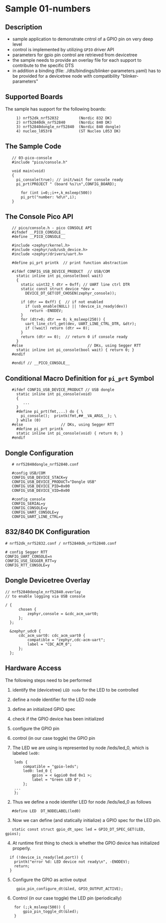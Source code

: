 # Sample 01-numbers




















## Description

* sample application to demonstrate cntrol of a GPIO pin on very deep level
* control is implemented by utilizing `GPIO` driver API
* parameters for gpio pin control are retrieved from devicetree
* the sample needs to provide an overlay file for each support to contribute
  to the specific DTS
* in addition a binding (file: ./dts/bindings/blinker-parameters.yaml) has to be
  provided for a devicetree node with compatibility "blinker-parameters"


## Supported Boards

The sample has support for the following boards:
```
     1) nrf52dk_nrf52832         (Nordic 832 DK)
     2) nrf52840dk_nrf52840      (Nordic 840 DK)
     3) nrf52840dongle_nrf52840  (Nordic 840 dongle)
     4) nucleo_l053r8            (ST Nucleo L053 DK)
```

## The Sample Code

```
   // 03-pico-console
   #include "pico/console.h"

   void main(void)
   {
     pi_console(true); // init/wait for console ready
     pi_prt(PROJECT " (board %s)\n",CONFIG_BOARD);

	   for (int i=0;;i++,k_msleep(500))
       pi_prt("number: %d\n",i);
   }
```


## The Console Pico API

```
   // pico/console.h - pico CONSOLE API
   #ifndef __PICO_CONSOLE__
   #define __PICO_CONSOLE__

   #include <zephyr/kernel.h>
   #include <zephyr/usb/usb_device.h>
   #include <zephyr/drivers/uart.h>

   #define pi_prt printk  // print function abstraction

   #ifdef CONFIG_USB_DEVICE_PRODUCT  // USB/COM
     static inline int pi_console(bool wait)
     {
       static uint32_t dtr = 0xff; // UART line ctrl DTR
       static const struct device *dev =
         DEVICE_DT_GET(DT_CHOSEN(zephyr_console));

       if (dtr == 0xff) {  // if not enabled
         if (usb_enable(NULL) || !device_is_ready(dev))
           return -ENODEV;
       }
       for (dtr=0; dtr == 0; k_msleep(250)) {
         uart_line_ctrl_get(dev, UART_LINE_CTRL_DTR, &dtr);
         if (!wait) return (dtr == 0);
       }
       return (dtr == 0);  // return 0 if console ready
     }
   #else                             // DKs, using Segger RTT
     static inline int pi_console(bool wait) { return 0; }
   #endif

   #endif // __PICO_CONSOLE__
```

## Conditional Macro Definition for `pi_prt` Symbol

```
   #ifdef CONFIG_USB_DEVICE_PRODUCT // USB dongle
     static inline int pi_console(void)
     {
        ...
     }
     #define pi_prt(fmt,...) do { \
       pi_console();  printk(fmt,##__VA_ARGS__); \
     } while (0)
   #else                 // DKs, using Segger RTT
     #define pi_prt printk
     static inline int pi_console(void) { return 0; }
   #endif
```


## Dongle Configuration

```
   # nrf52840dongle_nrf52840.conf

   #config USB/COM
   CONFIG_USB_DEVICE_STACK=y
   CONFIG_USB_DEVICE_PRODUCT="Dongle USB"
   CONFIG_USB_DEVICE_PID=0x00
   CONFIG_USB_DEVICE_VID=0x00

   #config console
   CONFIG_SERIAL=y
   CONFIG_CONSOLE=y
   CONFIG_UART_CONSOLE=y
   CONFIG_UART_LINE_CTRL=y
```

## 832/840 DK Configuration

```
# nrf52dk_nrf52832.conf / nrf52840dk_nrf52840.conf

# config Segger RTT
CONFIG_UART_CONSOLE=n
CONFIG_USE_SEGGER_RTT=y
CONFIG_RTT_CONSOLE=y
```


## Dongle Devicetree Overlay

```
// nrf52840dongle_nrf52840.overlay
// to enable logging via USB console

/ {
	  chosen {
		  zephyr,console = &cdc_acm_uart0;
	  };
  };

  &zephyr_udc0 {
	  cdc_acm_uart0: cdc_acm_uart0 {
		  compatible = "zephyr,cdc-acm-uart";
		  label = "CDC_ACM_0";
	  };
  };
```

## Hardware Access

The following steps need to be performed
   1) identify the (devicetree) `LED node` for the LED to be controlled
   2) define a node identifier for the LED node
   3) define an initialized GPIO spec
   4) check if the GPIO device has been initialized
   5) configure the GPIO pin
   6) control (in our case toggle) the GPIO pin

1) The LED we are using is represented by node /leds/led_0, which is labeled
   `led0:`

```
	leds {
		compatible = "gpio-leds";
		led0: led_0 {
			gpios = < &gpio0 0xd 0x1 >;
			label = "Green LED 0";
		};
    ...
	};
```

2) Thus we define a node identifer LED for node /leds/led_0 as follows

```
   #define LED  DT_NODELABEL(led0)
```

3) Now we can define (and statically initialize) a GPIO spec for the LED pin.

```
   static const struct gpio_dt_spec led = GPIO_DT_SPEC_GET(LED, gpios);
```

4) At runtime first thing to check is whether the GPIO device has initialized
   properly.

```
  if (!device_is_ready(led.port)) {
    printk("error %d: LED device not ready\n", -ENODEV);
    return;
  }
```

5) Configure the GPIO as active output

```
	 gpio_pin_configure_dt(&led, GPIO_OUTPUT_ACTIVE);
```

6) Control (in our case toggle) the LED pin (periodically)

```
	for (;;k_msleep(500)) {
		gpio_pin_toggle_dt(&led);
	}
```
